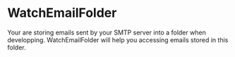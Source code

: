 WatchEmailFolder
================

Your are storing emails sent by your SMTP server into a folder when developping. WatchEmailFolder will help you accessing emails stored in this folder.
